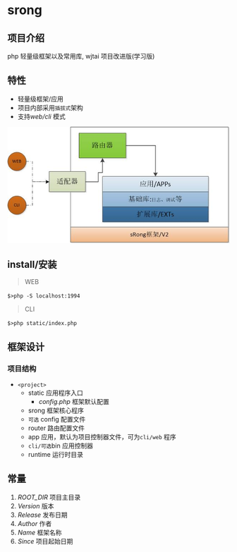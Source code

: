 # srong

## 项目介绍
php 轻量级框架以及常用库, wjtai 项目改进版(学习版)



## 特性

- 轻量级框架/应用
- 项目内部采用``插拔式``架构
- 支持*web/cli* 模式


![架构](/static/sRong.jpg)

## install/安装

> WEB

``$>php -S localhost:1994 ``



> CLI

``$>php static/index.php ``




## 框架设计

###  项目结构

- ``<project>``
    - static 应用程序入口
      - *config.php* 框架默认配置
    - srong 框架核心程序
    - ``可选`` config 配置文件
    - router 路由配置文件
    - app 应用，默认为项目控制器文件，可为``cli/web`` 程序
    - ``cli/可选``bin  应用控制器
    - runtime 运行时目录



## 常量

1. *ROOT_DIR* 项目主目录
2. *Version* 版本
3. *Release* 发布日期
4. *Author* 作者
5. *Name* 框架名称
6. *Since* 项目起始日期

